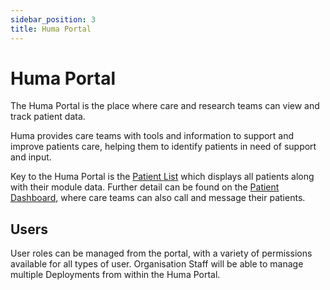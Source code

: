 ```yaml
---
sidebar_position: 3
title: Huma Portal
---
```


# Huma Portal

The Huma Portal is the place where care and research teams can view and track patient data. 

Huma provides care teams with tools and information to support and improve patients care, helping them to identify patients in need of support and input.

Key to the Huma Portal is the [Patient List](./managing-patients/patient-list.md) which displays all patients along with their module data. Further detail can be found on the [Patient Dashboard](./managing-health-data/patient-dashboard.md), where care teams can also call and message their patients. 
## Users
User roles can be managed from the portal, with a variety of permissions available for all types of user.
Organisation Staff will be able to manage multiple Deployments from within the Huma Portal.
